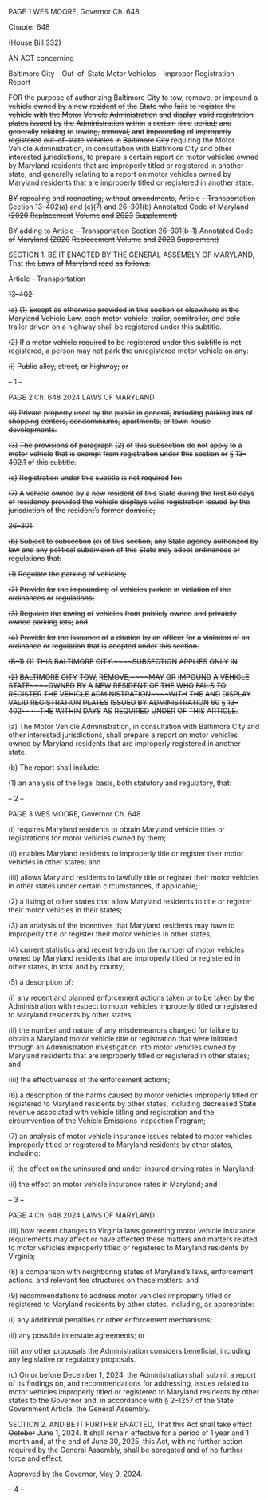 PAGE 1
WES MOORE, Governor Ch. 648

Chapter 648

(House Bill 332)

AN ACT concerning

~~Baltimore~~ ~~City~~ ~~–~~ Out–of–State Motor Vehicles – Improper Registration – Report

FOR the purpose of ~~authorizing~~ ~~Baltimore~~ ~~City~~ ~~to~~ ~~tow,~~ ~~remove,~~ ~~or~~ ~~impound~~ ~~a~~ ~~vehicle~~ ~~owned~~
~~by~~ ~~a~~ ~~new~~ ~~resident~~ ~~of~~ ~~the~~ ~~State~~ ~~who~~ ~~fails~~ ~~to~~ ~~register~~ ~~the~~ ~~vehicle~~ ~~with~~ ~~the~~ ~~Motor~~ ~~Vehicle~~
~~Administration~~ ~~and~~ ~~display~~ ~~valid~~ ~~registration~~ ~~plates~~ ~~issued~~ ~~by~~ ~~the~~ ~~Administration~~
~~within~~ ~~a~~ ~~certain~~ ~~time~~ ~~period;~~ ~~and~~ ~~generally~~ ~~relating~~ ~~to~~ ~~towing,~~ ~~removal,~~ ~~and~~
~~impounding~~ ~~of~~ ~~improperly~~ ~~registered~~ ~~out–of–state~~ ~~vehicles~~ ~~in~~ ~~Baltimore~~ ~~City~~
requiring the Motor Vehicle Administration, in consultation with Baltimore City and
other interested jurisdictions, to prepare a certain report on motor vehicles owned
by Maryland residents that are improperly titled or registered in another state; and
generally relating to a report on motor vehicles owned by Maryland residents that
are improperly titled or registered in another state.

~~BY~~ ~~repealing~~ ~~and~~ ~~reenacting,~~ ~~without~~ ~~amendments,~~
~~Article~~ ~~–~~ ~~Transportation~~
~~Section~~ ~~13–402(a)~~ ~~and~~ ~~(c)(7)~~ ~~and~~ ~~26–301(b)~~
~~Annotated~~ ~~Code~~ ~~of~~ ~~Maryland~~
~~(2020~~ ~~Replacement~~ ~~Volume~~ ~~and~~ ~~2023~~ ~~Supplement)~~

~~BY~~ ~~adding~~ ~~to~~
~~Article~~ ~~–~~ ~~Transportation~~
~~Section~~ ~~26–301(b–1)~~
~~Annotated~~ ~~Code~~ ~~of~~ ~~Maryland~~
~~(2020~~ ~~Replacement~~ ~~Volume~~ ~~and~~ ~~2023~~ ~~Supplement)~~

SECTION 1. BE IT ENACTED BY THE GENERAL ASSEMBLY OF MARYLAND,
That ~~the~~ ~~Laws~~ ~~of~~ ~~Maryland~~ ~~read~~ ~~as~~ ~~follows:~~

~~Article~~ ~~–~~ ~~Transportation~~

~~13–402.~~

~~(a)~~ ~~(1)~~ ~~Except~~ ~~as~~ ~~otherwise~~ ~~provided~~ ~~in~~ ~~this~~ ~~section~~ ~~or~~ ~~elsewhere~~ ~~in~~ ~~the~~
~~Maryland~~ ~~Vehicle~~ ~~Law,~~ ~~each~~ ~~motor~~ ~~vehicle,~~ ~~trailer,~~ ~~semitrailer,~~ ~~and~~ ~~pole~~ ~~trailer~~ ~~driven~~ ~~on~~
~~a~~ ~~highway~~ ~~shall~~ ~~be~~ ~~registered~~ ~~under~~ ~~this~~ ~~subtitle.~~

~~(2)~~ ~~If~~ ~~a~~ ~~motor~~ ~~vehicle~~ ~~required~~ ~~to~~ ~~be~~ ~~registered~~ ~~under~~ ~~this~~ ~~subtitle~~ ~~is~~ ~~not~~
~~registered,~~ ~~a~~ ~~person~~ ~~may~~ ~~not~~ ~~park~~ ~~the~~ ~~unregistered~~ ~~motor~~ ~~vehicle~~ ~~on~~ ~~any:~~

~~(i)~~ ~~Public~~ ~~alley,~~ ~~street,~~ ~~or~~ ~~highway;~~ ~~or~~

– 1 –

PAGE 2
Ch. 648 2024 LAWS OF MARYLAND

~~(ii)~~ ~~Private~~ ~~property~~ ~~used~~ ~~by~~ ~~the~~ ~~public~~ ~~in~~ ~~general,~~ ~~including~~ ~~parking~~
~~lots~~ ~~of~~ ~~shopping~~ ~~centers,~~ ~~condominiums,~~ ~~apartments,~~ ~~or~~ ~~town~~ ~~house~~ ~~developments.~~

~~(3)~~ ~~The~~ ~~provisions~~ ~~of~~ ~~paragraph~~ ~~(2)~~ ~~of~~ ~~this~~ ~~subsection~~ ~~do~~ ~~not~~ ~~apply~~ ~~to~~ ~~a~~
~~motor~~ ~~vehicle~~ ~~that~~ ~~is~~ ~~exempt~~ ~~from~~ ~~registration~~ ~~under~~ ~~this~~ ~~section~~ ~~or~~ ~~§~~ ~~13–402.1~~ ~~of~~ ~~this~~
~~subtitle.~~

~~(c)~~ ~~Registration~~ ~~under~~ ~~this~~ ~~subtitle~~ ~~is~~ ~~not~~ ~~required~~ ~~for:~~

~~(7)~~ ~~A~~ ~~vehicle~~ ~~owned~~ ~~by~~ ~~a~~ ~~new~~ ~~resident~~ ~~of~~ ~~this~~ ~~State~~ ~~during~~ ~~the~~ ~~first~~ ~~60~~ ~~days~~
~~of~~ ~~residency~~ ~~provided~~ ~~the~~ ~~vehicle~~ ~~displays~~ ~~valid~~ ~~registration~~ ~~issued~~ ~~by~~ ~~the~~ ~~jurisdiction~~ ~~of~~ ~~the~~
~~resident’s~~ ~~former~~ ~~domicile;~~

~~26–301.~~

~~(b)~~ ~~Subject~~ ~~to~~ ~~subsection~~ ~~(c)~~ ~~of~~ ~~this~~ ~~section,~~ ~~any~~ ~~State~~ ~~agency~~ ~~authorized~~ ~~by~~ ~~law~~
~~and~~ ~~any~~ ~~political~~ ~~subdivision~~ ~~of~~ ~~this~~ ~~State~~ ~~may~~ ~~adopt~~ ~~ordinances~~ ~~or~~ ~~regulations~~ ~~that:~~

~~(1)~~ ~~Regulate~~ ~~the~~ ~~parking~~ ~~of~~ ~~vehicles;~~

~~(2)~~ ~~Provide~~ ~~for~~ ~~the~~ ~~impounding~~ ~~of~~ ~~vehicles~~ ~~parked~~ ~~in~~ ~~violation~~ ~~of~~ ~~the~~
~~ordinances~~ ~~or~~ ~~regulations;~~

~~(3)~~ ~~Regulate~~ ~~the~~ ~~towing~~ ~~of~~ ~~vehicles~~ ~~from~~ ~~publicly~~ ~~owned~~ ~~and~~ ~~privately~~
~~owned~~ ~~parking~~ ~~lots;~~ ~~and~~

~~(4)~~ ~~Provide~~ ~~for~~ ~~the~~ ~~issuance~~ ~~of~~ ~~a~~ ~~citation~~ ~~by~~ ~~an~~ ~~officer~~ ~~for~~ ~~a~~ ~~violation~~ ~~of~~ ~~an~~
~~ordinance~~ ~~or~~ ~~regulation~~ ~~that~~ ~~is~~ ~~adopted~~ ~~under~~ ~~this~~ ~~section.~~

~~(B–1)~~ ~~(1)~~ ~~THIS~~ ~~BALTIMORE~~ ~~CITY.~~~~SUBSECTION~~ ~~APPLIES~~ ~~ONLY~~ ~~IN~~

~~(2)~~ ~~BALTIMORE~~ ~~CITY~~ ~~TOW,~~ ~~REMOVE,~~~~MAY~~ ~~OR~~ ~~IMPOUND~~ ~~A~~ ~~VEHICLE~~
~~STATE~~~~OWNED~~ ~~BY~~ ~~A~~ ~~NEW~~ ~~RESIDENT~~ ~~OF~~ ~~THE~~ ~~WHO~~ ~~FAILS~~ ~~TO~~ ~~REGISTER~~ ~~THE~~ ~~VEHICLE~~
~~ADMINISTRATION~~~~WITH~~ ~~THE~~ ~~AND~~ ~~DISPLAY~~ ~~VALID~~ ~~REGISTRATION~~ ~~PLATES~~ ~~ISSUED~~ ~~BY~~
~~ADMINISTRATION~~ ~~60~~ ~~§~~ ~~13–402~~~~THE~~ ~~WITHIN~~ ~~DAYS~~ ~~AS~~ ~~REQUIRED~~ ~~UNDER~~ ~~OF~~ ~~THIS~~
~~ARTICLE.~~

(a) The Motor Vehicle Administration, in consultation with Baltimore City and
other interested jurisdictions, shall prepare a report on motor vehicles owned by Maryland
residents that are improperly registered in another state.

(b) The report shall include:

(1) an analysis of the legal basis, both statutory and regulatory, that:

– 2 –

PAGE 3
WES MOORE, Governor Ch. 648

(i) requires Maryland residents to obtain Maryland vehicle titles or
registrations for motor vehicles owned by them;

(ii) enables Maryland residents to improperly title or register their
motor vehicles in other states; and

(iii) allows Maryland residents to lawfully title or register their motor
vehicles in other states under certain circumstances, if applicable;

(2) a listing of other states that allow Maryland residents to title or register
their motor vehicles in their states;

(3) an analysis of the incentives that Maryland residents may have to
improperly title or register their motor vehicles in other states;

(4) current statistics and recent trends on the number of motor vehicles
owned by Maryland residents that are improperly titled or registered in other states, in
total and by county;

(5) a description of:

(i) any recent and planned enforcement actions taken or to be taken
by the Administration with respect to motor vehicles improperly titled or registered to
Maryland residents by other states;

(ii) the number and nature of any misdemeanors charged for failure
to obtain a Maryland motor vehicle title or registration that were initiated through an
Administration investigation into motor vehicles owned by Maryland residents that are
improperly titled or registered in other states; and

(iii) the effectiveness of the enforcement actions;

(6) a description of the harms caused by motor vehicles improperly titled
or registered to Maryland residents by other states, including decreased State revenue
associated with vehicle titling and registration and the circumvention of the Vehicle
Emissions Inspection Program;

(7) an analysis of motor vehicle insurance issues related to motor vehicles
improperly titled or registered to Maryland residents by other states, including:

(i) the effect on the uninsured and under–insured driving rates in
Maryland;

(ii) the effect on motor vehicle insurance rates in Maryland; and

– 3 –

PAGE 4
Ch. 648 2024 LAWS OF MARYLAND

(iii) how recent changes to Virginia laws governing motor vehicle
insurance requirements may affect or have affected these matters and matters related to
motor vehicles improperly titled or registered to Maryland residents by Virginia;

(8) a comparison with neighboring states of Maryland’s laws, enforcement
actions, and relevant fee structures on these matters; and

(9) recommendations to address motor vehicles improperly titled or
registered to Maryland residents by other states, including, as appropriate:

(i) any additional penalties or other enforcement mechanisms;

(ii) any possible interstate agreements; or

(iii) any other proposals the Administration considers beneficial,
including any legislative or regulatory proposals.

(c) On or before December 1, 2024, the Administration shall submit a report of
its findings on, and recommendations for addressing, issues related to motor vehicles
improperly titled or registered to Maryland residents by other states to the Governor and,
in accordance with § 2–1257 of the State Government Article, the General Assembly.

SECTION 2. AND BE IT FURTHER ENACTED, That this Act shall take effect
~~October~~ June 1, 2024. It shall remain effective for a period of 1 year and 1 month and, at
the end of June 30, 2025, this Act, with no further action required by the General Assembly,
shall be abrogated and of no further force and effect.

Approved by the Governor, May 9, 2024.

– 4 –